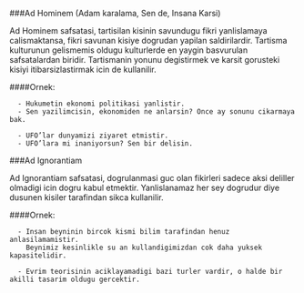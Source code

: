 ###Ad Hominem (Adam karalama, Sen de, Insana Karsi)

Ad Hominem safsatasi, tartisilan kisinin savundugu fikri yanlislamaya calismaktansa, fikri savunan kisiye dogrudan yapilan saldirilardir. Tartisma kulturunun gelismemis oldugu kulturlerde en yaygin basvurulan safsatalardan biridir. Tartismanin yonunu degistirmek ve karsit gorusteki kisiyi itibarsizlastirmak icin de kullanilir.

####Ornek:
```
  - Hukumetin ekonomi politikasi yanlistir.
  - Sen yazilimcisin, ekonomiden ne anlarsin? Once ay sonunu cikarmaya bak.
```
```
  - UFO’lar dunyamizi ziyaret etmistir.
  - UFO’lara mi inaniyorsun? Sen bir delisin.
```

###Ad Ignorantiam 

Ad Ignorantiam safsatasi, dogrulanmasi guc olan fikirleri sadece aksi deliller olmadigi icin dogru kabul etmektir. Yanlislanamaz her sey dogrudur diye dusunen kisiler tarafindan sikca kullanilir. 

####Ornek:
```
  - Insan beyninin bircok kismi bilim tarafindan henuz anlasilamamistir. 
    Beynimiz kesinlikle su an kullandigimizdan cok daha yuksek kapasitelidir. 
```
```
  - Evrim teorisinin aciklayamadigi bazi turler vardir, o halde bir akilli tasarim oldugu gercektir.
```
